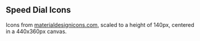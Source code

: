 ## Speed Dial Icons
Icons from [materialdesignicons.com](https://materialdesignicons.com), scaled to a height of 140px, centered in a 440x360px canvas.
